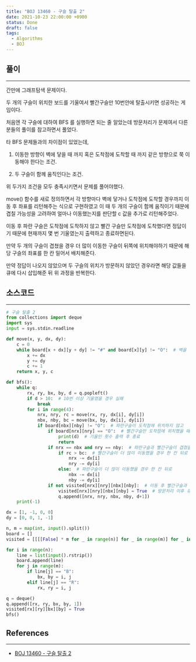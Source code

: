 ```yaml
---
title: "BOJ 13460 - 구슬 탈출 2"
date: 2021-10-23 22:00:00 +0900
status: Done
draft: false
tags:
  - Algorithms
  - BOJ
---
```

## 풀이
---
간만에 그래프탐색 문제이다.

두 개의 구슬이 위치한 보드를 기울여서 빨간구슬만 10번안에 탈출시키면 성공하는 게임이다.

처음엔 각 구슬에 대하여 BFS 를 실행하면 되는 줄 알았는데 방문처리가 문제여서 다른분들의 풀이를 참고하면서 풀었다.

타 BFS 문제들과의 차이점이 있었는데,

1. 이동한 방향이 벽에 닿을 때 까지 혹은 도착점에 도착할 때 까지 같은 방향으로 쭉 이동해야 한다는 조건.

2. 두 구슬이 함께 움직인다는 조건.

위 두가지 조건을 모두 충족시키면서 문제를 풀어야했다.

move() 함수를 새로 정의하면서 각 방향마다 벽에 닿거나 도착점에 도착할 경우까지 이동 후 좌표를 리턴해주는 식으로 구현하였고 이 때 두 개의 구슬이 함께 움직이기 때문에 겹칠 가능성을 고려하여 얼마나 이동했는지를 판단할 c 값을 추가로 리턴해주었다.

이동 후 파란 구슬은 도착점에 도착하지 않고 빨간 구슬만 도착점에 도착했다면 정답이기 때문에 현재까지 몇 번 기울였는지 출력하고 종료하면된다.

만약 두 개의 구슬이 겹쳤을 경우 더 많이 이동한 구슬이 뒤쪽에 위치해야하기 때문에 해당 구슬의 좌표를 한 칸 밀어서 배치해준다.

만약 정답이 나오지 않았으며 두 구슬의 위치가 방문하지 않았던 경우라면 해당 값들을 큐에 다시 삽입해준 뒤 위 과정을 반복한다.

## 소스코드
---
```python
# 구슬 탈출 2
from collections import deque
import sys
input = sys.stdin.readline

def move(x, y, dx, dy):
    c = 0
    while board[x + dx][y + dy] != "#" and board[x][y] != "O":  # 벽을 만나거나 도착점에 도착할 때 까지
        x += dx
        y += dy
        c += 1
    return x, y, c

def bfs():
    while q:
        rx, ry, bx, by, d = q.popleft()
        if d > 10:  # 10번 이상 기울였을 경우 실패
            break
        for i in range(4):
            nrx, nry, rc = move(rx, ry, dx[i], dy[i])
            nbx, nby, bc = move(bx, by, dx[i], dy[i])
            if board[nbx][nby] != "O":  # 파란구슬이 도착점에 위치하지 않고
                if board[nrx][nry] == "O":  # 빨간구슬만 도착점에 위치했을 때
                    print(d)  # 기울인 횟수 출력 후 종료
                    return
                if nrx == nbx and nry == nby:  # 파란구슬과 빨간구슬이 겹쳤을 경우
                    if rc > bc:  # 빨간구슬이 더 많이 이동했을 경우 한 칸 뒤로
                        nrx -= dx[i]
                        nry -= dy[i]
                    else:  # 파란구슬이 더 많이 이동했을 경우 한 칸 뒤로
                        nbx -= dx[i]
                        nby -= dy[i]
                if not visited[nrx][nry][nbx][nby]:  # 이동 후 빨간구슬과 파란구슬의 위치가 아직 한 번도 위치해보지않았던 위치라면
                    visited[nrx][nry][nbx][nby] = True  # 방문처리 이후 큐에 삽입
                    q.append([nrx, nry, nbx, nby, d+1])
    print(-1)

dx = [1, -1, 0, 0]
dy = [0, 0, 1, -1]

n, m = map(int, input().split())
board = []
visited = [[[[False] * m for _ in range(n)] for _ in range(m)] for _ in range(n)]  # 빨간구슬과 파란구슬의 좌표에 대한 방문좌표 선언

for i in range(n):
    line = list(input().rstrip())
    board.append(line)
    for j in range(m):
        if line[j] == "B":
            bx, by = i, j
        elif line[j] == "R":
            rx, ry = i, j

q = deque()
q.append([rx, ry, bx, by, 1])
visited[rx][ry][bx][by] = True
bfs()
```

## References
---
- [BOJ 13460 - 구슬 탈출 2](https://www.acmicpc.net/problem/13460)
